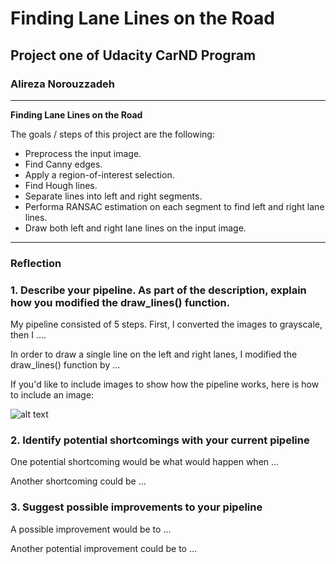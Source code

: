 # **Finding Lane Lines on the Road** 

## Project one of Udacity CarND Program

### Alireza Norouzzadeh

---

**Finding Lane Lines on the Road**

The goals / steps of this project are the following:
* Preprocess the input image.
* Find Canny edges.
* Apply a region-of-interest selection.
* Find Hough lines.
* Separate lines into left and right segments.
* Performa RANSAC estimation on each segment to find left and right lane lines.
* Draw both left and right lane lines on the input image.


[//]: # (Image References)

[image1]: ./examples/grayscale.jpg "Grayscale"

---

### Reflection

### 1. Describe your pipeline. As part of the description, explain how you modified the draw_lines() function.

My pipeline consisted of 5 steps. First, I converted the images to grayscale, then I .... 

In order to draw a single line on the left and right lanes, I modified the draw_lines() function by ...

If you'd like to include images to show how the pipeline works, here is how to include an image: 

![alt text][image1]


### 2. Identify potential shortcomings with your current pipeline


One potential shortcoming would be what would happen when ... 

Another shortcoming could be ...


### 3. Suggest possible improvements to your pipeline

A possible improvement would be to ...

Another potential improvement could be to ...
